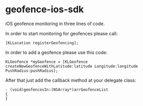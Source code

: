 geofence-ios-sdk
================

iOS geofence monitoring in three lines of code.


In order to start monitoring for geofences please call:

     
    [KLLocation registerGeofencing];
    
    
In order to add a geofence please use this code:

    
    KLGeofence *myGeofence = [KLGeofence createNewGeofenceWithLatitude:latitude Longitude:longitude PushRadius:pushRadius];
    
    
After that just add the callback method at your delegate class:


    
    - (void)geofencesIn:(NSArray*)arrGeofenceList
    {
    }
    
    
    
    
    
